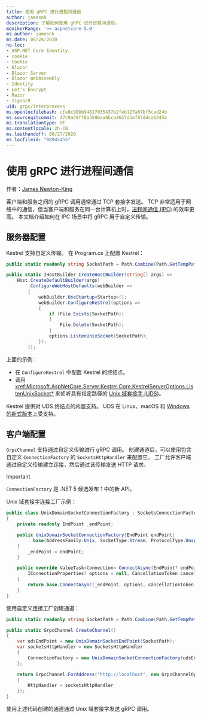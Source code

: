 ```yaml
---
title: 使用 gRPC 进行进程间通信
author: jamesnk
description: 了解如何使用 gRPC 进行进程间通信。
monikerRange: '>= aspnetcore-5.0'
ms.author: jamesnk
ms.date: 08/24/2020
no-loc:
- ASP.NET Core Identity
- cookie
- Cookie
- Blazor
- Blazor Server
- Blazor WebAssembly
- Identity
- Let's Encrypt
- Razor
- SignalR
uid: grpc/interprocess
ms.openlocfilehash: cfe8c98bb94817035437b2feb127a07bf5cad24b
ms.sourcegitcommit: 47c9a59ff8a359baa6bca2637d3af87ddca1245b
ms.translationtype: HT
ms.contentlocale: zh-CN
ms.lasthandoff: 08/27/2020
ms.locfileid: "88945455"
---
```

# <a name="inter-process-communication-with-grpc"></a>使用 gRPC 进行进程间通信

作者：[James Newton-King](https://twitter.com/jamesnk)

客户端和服务之间的 gRPC 调用通常通过 TCP 套接字发送。 TCP 非常适用于网络中的通信，但当客户端和服务在同一台计算机上时，[进程间通信 (IPC)](https://wikipedia.org/wiki/Inter-process_communication) 的效率更高。 本文档介绍如何在 IPC 场景中将 gRPC 用于自定义传输。

## <a name="server-configuration"></a>服务器配置

Kestrel 支持自定义传输。 在 Program.cs 上配置 Kestrel：

```csharp
public static readonly string SocketPath = Path.Combine(Path.GetTempPath(), "socket.tmp");

public static IHostBuilder CreateHostBuilder(string[] args) =>
    Host.CreateDefaultBuilder(args)
        .ConfigureWebHostDefaults(webBuilder =>
        {
            webBuilder.UseStartup<Startup>();
            webBuilder.ConfigureKestrel(options =>
            {
                if (File.Exists(SocketPath))
                {
                    File.Delete(SocketPath);
                }
                options.ListenUnixSocket(SocketPath);
            });
        });
```

上面的示例：

* 在 `ConfigureKestrel` 中配置 Kestrel 的终结点。
* 调用 <xref:Microsoft.AspNetCore.Server.Kestrel.Core.KestrelServerOptions.ListenUnixSocket*> 来侦听具有指定路径的 [Unix 域套接字 (UDS)](https://en.wikipedia.org/wiki/Unix_domain_socket)。

Kestrel 提供对 UDS 终结点的内置支持。 UDS 在 Linux、macOS 和 [Windows 的新式版本](https://devblogs.microsoft.com/commandline/af_unix-comes-to-windows/)上受支持。

## <a name="client-configuration"></a>客户端配置

`GrpcChannel` 支持通过自定义传输进行 gRPC 调用。 创建通道后，可以使用包含自定义 `ConnectionFactory` 的 `SocketsHttpHandler` 来配置它。 工厂允许客户端通过自定义传输建立连接，然后通过该传输发送 HTTP 请求。

> [!IMPORTANT]
> `ConnectionFactory` 是 .NET 5 候选发布 1 中的新 API。

Unix 域套接字连接工厂示例：

```csharp
public class UnixDomainSocketConnectionFactory : SocketsConnectionFactory
{
    private readonly EndPoint _endPoint;

    public UnixDomainSocketConnectionFactory(EndPoint endPoint)
        : base(AddressFamily.Unix, SocketType.Stream, ProtocolType.Unspecified)
    {
        _endPoint = endPoint;
    }

    public override ValueTask<Connection> ConnectAsync(EndPoint? endPoint,
        IConnectionProperties? options = null, CancellationToken cancellationToken = default)
    {
        return base.ConnectAsync(_endPoint, options, cancellationToken);
    }
}
```

使用自定义连接工厂创建通道：

```csharp
public static readonly string SocketPath = Path.Combine(Path.GetTempPath(), "socket.tmp");

public static GrpcChannel CreateChannel()
{
    var udsEndPoint = new UnixDomainSocketEndPoint(SocketPath);
    var socketsHttpHandler = new SocketsHttpHandler
    {
        ConnectionFactory = new UnixDomainSocketConnectionFactory(udsEndPoint)
    };

    return GrpcChannel.ForAddress("http://localhost", new GrpcChannelOptions
    {
        HttpHandler = socketsHttpHandler
    });
}
```

使用上述代码创建的通道通过 Unix 域套接字发送 gRPC 调用。
